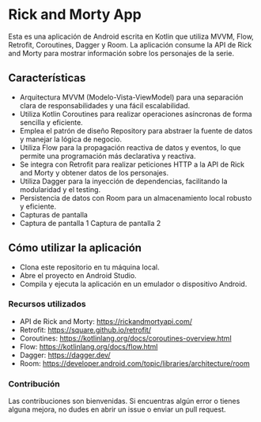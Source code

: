 # Rick and Morty App

Esta es una aplicación de Android escrita en Kotlin que utiliza MVVM, Flow, Retrofit, Coroutines, Dagger y Room. La aplicación consume la API de Rick and Morty para mostrar información sobre los personajes de la serie.

## Características
- Arquitectura MVVM (Modelo-Vista-ViewModel) para una separación clara de responsabilidades y una fácil escalabilidad.
- Utiliza Kotlin Coroutines para realizar operaciones asíncronas de forma sencilla y eficiente.
- Emplea el patrón de diseño Repository para abstraer la fuente de datos y manejar la lógica de negocio.
- Utiliza Flow para la propagación reactiva de datos y eventos, lo que permite una programación más declarativa y reactiva.
- Se integra con Retrofit para realizar peticiones HTTP a la API de Rick and Morty y obtener datos de los personajes.
- Utiliza Dagger para la inyección de dependencias, facilitando la modularidad y el testing.
- Persistencia de datos con Room para un almacenamiento local robusto y eficiente.
- Capturas de pantalla
- Captura de pantalla 1 Captura de pantalla 2

## Cómo utilizar la aplicación
- Clona este repositorio en tu máquina local.
- Abre el proyecto en Android Studio.
- Compila y ejecuta la aplicación en un emulador o dispositivo Android.
### Recursos utilizados
- API de Rick and Morty: https://rickandmortyapi.com/
- Retrofit: https://square.github.io/retrofit/
- Coroutines: https://kotlinlang.org/docs/coroutines-overview.html
- Flow: https://kotlinlang.org/docs/flow.html
- Dagger: https://dagger.dev/
- Room: https://developer.android.com/topic/libraries/architecture/room
### Contribución
Las contribuciones son bienvenidas. Si encuentras algún error o tienes alguna mejora, no dudes en abrir un issue o enviar un pull request. 
